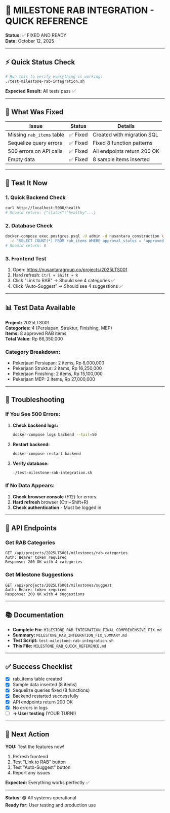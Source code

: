 # 🚀 MILESTONE RAB INTEGRATION - QUICK REFERENCE

**Status:** ✅ FIXED AND READY  
**Date:** October 12, 2025

---

## ⚡ Quick Status Check

```bash
# Run this to verify everything is working:
./test-milestone-rab-integration.sh
```

**Expected Result:** All tests pass ✅

---

## 🎯 What Was Fixed

| Issue | Status | Details |
|-------|--------|---------|
| Missing `rab_items` table | ✅ Fixed | Created with migration SQL |
| Sequelize query errors | ✅ Fixed | Fixed 8 function patterns |
| 500 errors on API calls | ✅ Fixed | All endpoints return 200 OK |
| Empty data | ✅ Fixed | 8 sample items inserted |

---

## 🧪 Test It Now

### 1. Quick Backend Check
```bash
curl http://localhost:5000/health
# Should return: {"status":"healthy"...}
```

### 2. Database Check
```bash
docker-compose exec postgres psql -U admin -d nusantara_construction \
  -c "SELECT COUNT(*) FROM rab_items WHERE approval_status = 'approved';"
# Should return: 8
```

### 3. Frontend Test
1. Open: https://nusantaragroup.co/projects/2025LTS001
2. Hard refresh: `Ctrl + Shift + R`
3. Click "Link to RAB" → Should see 4 categories ✅
4. Click "Auto-Suggest" → Should see 4 suggestions ✅

---

## 📊 Test Data Available

**Project:** 2025LTS001  
**Categories:** 4 (Persiapan, Struktur, Finishing, MEP)  
**Items:** 8 approved RAB items  
**Total Value:** Rp 66,350,000

### Category Breakdown:
- Pekerjaan Persiapan: 2 items, Rp 8,000,000
- Pekerjaan Struktur: 2 items, Rp 16,250,000
- Pekerjaan Finishing: 2 items, Rp 15,100,000
- Pekerjaan MEP: 2 items, Rp 27,000,000

---

## 🔧 Troubleshooting

### If You See 500 Errors:

1. **Check backend logs:**
   ```bash
   docker-compose logs backend --tail=50
   ```

2. **Restart backend:**
   ```bash
   docker-compose restart backend
   ```

3. **Verify database:**
   ```bash
   ./test-milestone-rab-integration.sh
   ```

### If No Data Appears:

1. **Check browser console** (F12) for errors
2. **Hard refresh** browser (Ctrl+Shift+R)
3. **Check authentication** - Must be logged in

---

## 📝 API Endpoints

### Get RAB Categories
```
GET /api/projects/2025LTS001/milestones/rab-categories
Auth: Bearer token required
Response: 200 OK with 4 categories
```

### Get Milestone Suggestions
```
GET /api/projects/2025LTS001/milestones/suggest
Auth: Bearer token required
Response: 200 OK with 4 suggestions
```

---

## 📚 Documentation

- **Complete Fix:** `MILESTONE_RAB_INTEGRATION_FINAL_COMPREHENSIVE_FIX.md`
- **Summary:** `MILESTONE_RAB_INTEGRATION_FIX_SUMMARY.md`
- **Test Script:** `test-milestone-rab-integration.sh`
- **This File:** `MILESTONE_RAB_QUICK_REFERENCE.md`

---

## ✅ Success Checklist

- [x] rab_items table created
- [x] Sample data inserted (8 items)
- [x] Sequelize queries fixed (8 functions)
- [x] Backend restarted successfully
- [x] API endpoints return 200 OK
- [x] No errors in logs
- [ ] **→ User testing** (YOUR TURN!)

---

## 🎯 Next Action

**YOU:** Test the features now!

1. Refresh frontend
2. Test "Link to RAB" button
3. Test "Auto-Suggest" button
4. Report any issues

**Expected:** Everything works perfectly ✅

---

**Status:** 🟢 All systems operational  
**Ready for:** User testing and production use
